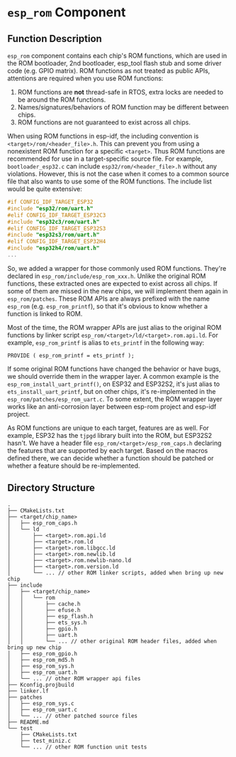 # `esp_rom` Component

## Function Description

`esp_rom` component contains each chip's ROM functions, which are used in the ROM bootloader, 2nd bootloader, esp_tool flash stub and some driver code (e.g. GPIO matrix). ROM functions as not treated as public APIs, attentions are required when you use ROM functions:

1. ROM functions are **not** thread-safe in RTOS, extra locks are needed to be around the ROM functions.
2. Names/signatures/behaviors of ROM function may be different between chips.
3. ROM functions are not guaranteed to exist across all chips.

When using ROM functions in esp-idf, the including convention is `<target>/rom/<header_file>.h`. This can prevent you from using a nonexistent ROM function for a specific `<target>`. Thus ROM functions are recommended for use in a target-specific source file. For example, `bootloader_esp32.c` can include `esp32/rom/<header_file>.h` without any violations. However, this is not the case when it comes to a common source file that also wants to use some of the ROM functions. The include list would be quite extensive:

```c
#if CONFIG_IDF_TARGET_ESP32
#include "esp32/rom/uart.h"
#elif CONFIG_IDF_TARGET_ESP32C3
#include "esp32c3/rom/uart.h"
#elif CONFIG_IDF_TARGET_ESP32S3
#include "esp32s3/rom/uart.h"
#elif CONFIG_IDF_TARGET_ESP32H4
#include "esp32h4/rom/uart.h"
...
```

So, we added a wrapper for those commonly used ROM functions. They're declared in `esp_rom/include/esp_rom_xxx.h`. Unlike the original ROM functions, these extracted ones are expected to exist across all chips. If some of them are missed in the new chips, we will implement them again in `esp_rom/patches`. These ROM APIs are always prefixed with the name `esp_rom` (e.g. `esp_rom_printf`), so that it's obvious to know whether a function is linked to ROM.

Most of the time, the ROM wrapper APIs are just alias to the original ROM functions by linker script `esp_rom/<target>/ld/<target>.rom.api.ld`. For example, `esp_rom_printf` is alias to `ets_printf` in the following way:

```
PROVIDE ( esp_rom_printf = ets_printf );
```

If some original ROM functions have changed the behavior or have bugs, we should override them in the wrapper layer. A common example is the `esp_rom_install_uart_printf()`, on ESP32 and ESP32S2, it's just alias to `ets_install_uart_printf`, but on other chips, it's re-implemented in the `esp_rom/patches/esp_rom_uart.c`. To some extent, the ROM wrapper layer works like an anti-corrosion layer between esp-rom project and esp-idf project.

As ROM functions are unique to each target, features are as well. For example, ESP32 has the `tjpgd` library built into the ROM, but ESP32S2 hasn't. We have a header file `esp_rom/<target>/esp_rom_caps.h` declaring the features that are supported by each target. Based on the macros defined there, we can decide whether a function should be patched or whether a feature should be re-implemented.

## Directory Structure

```
.
├── CMakeLists.txt
├── <target/chip_name>
│   ├── esp_rom_caps.h
│   └── ld
│       ├── <target>.rom.api.ld
│       ├── <target>.rom.ld
│       ├── <target>.rom.libgcc.ld
│       ├── <target>.rom.newlib.ld
│       ├── <target>.rom.newlib-nano.ld
│       ├── <target>.rom.version.ld
│       └── ... // other ROM linker scripts, added when bring up new chip
├── include
│   ├── <target/chip_name>
│   │   └── rom
│   │       ├── cache.h
│   │       ├── efuse.h
│   │       ├── esp_flash.h
│   │       ├── ets_sys.h
│   │       ├── gpio.h
│   │       ├── uart.h
│   │       └── ... // other original ROM header files, added when bring up new chip
│   ├── esp_rom_gpio.h
│   ├── esp_rom_md5.h
│   ├── esp_rom_sys.h
│   ├── esp_rom_uart.h
│   └── ... // other ROM wrapper api files
├── Kconfig.projbuild
├── linker.lf
├── patches
│   ├── esp_rom_sys.c
│   ├── esp_rom_uart.c
│   └── ... // other patched source files
├── README.md
└── test
    ├── CMakeLists.txt
    ├── test_miniz.c
    └── ... // other ROM function unit tests
```